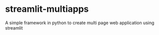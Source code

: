 # streamlit-multiapps
A simple framework in python to create multi page web application using streamlit
